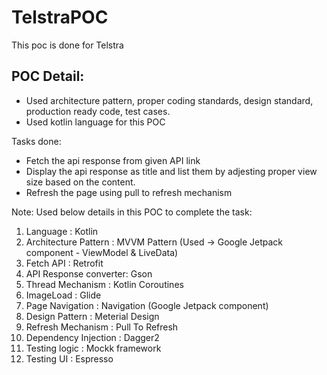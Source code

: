 # TelstraPOC
This poc is done for Telstra

POC Detail:
-------------
- Used architecture pattern, proper coding standards, design standard, production ready code, test cases.
- Used kotlin language for this POC

Tasks done:
- Fetch the api response from given API link
- Display the api response as title and list them by adjesting proper view size based on the content.
- Refresh the page using pull to refresh mechanism

Note: Used below details in this POC to complete the task:

1. Language              : Kotlin
2. Architecture Pattern  : MVVM Pattern (Used -> Google Jetpack component - ViewModel & LiveData)
3. Fetch API             : Retrofit
4. API Response converter: Gson
5. Thread Mechanism      : Kotlin Coroutines
6. ImageLoad             : Glide
7. Page Navigation       : Navigation (Google Jetpack component)
8. Design Pattern        : Meterial Design
9. Refresh Mechanism     : Pull To Refresh
10. Dependency Injection  : Dagger2
11. Testing logic         : Mockk framework
12. Testing UI            : Espresso
